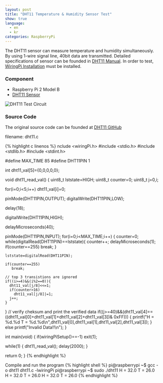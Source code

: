 ```yaml
---
layout: post
title: "DHT11 Temperature & Humidity Sensor Test"
show: true
language:
  - en
  - kr
categories: RaspberryPi
---
```

The DHT11 sensor can measure temperature and humidity simultaneously. By using 1-wire signal line, 40bit data are transmitted. Detailed specifications of sensor can be founded in [DHT11 Manual](http://www.micropik.com/PDF/dht11.pdf). In order to test, [WiringPi Installation](/rpi/2016/05/20/wiringPi-installation-en.html) must be installed.

### Component

* Raspberry Pi 2 Model B
* [DHT11 Sensor](https://www.dfrobot.com/wiki/index.php?title=DHT11_Temperature_and_Humidity_Sensor_%28SKU:_DFR0067%29)
 
![DHT11 Test Circuit]({{site.url}}/images/rpi_dht11_test.png)

### Source Code
The original source code can be founded at [DHT11 GitHub](https://github.com/Hexalyse/RPi-weather-log/blob/master/dht11.c)

filename: dht11.c

{% highlight c linenos %}
nclude <wiringPi.h>
#include <stdio.h>
#include <stdlib.h>
#include <stdint.h>

#define MAX_TIME 85
#define DHT11PIN 1

int dht11_val[5]={0,0,0,0,0};

void dht11_read_val()
{
  uint8_t lststate=HIGH;
  uint8_t counter=0;
  uint8_t j=0,i;

  for(i=0;i<5;i++)
     dht11_val[i]=0;

  pinMode(DHT11PIN,OUTPUT);
  digitalWrite(DHT11PIN,LOW);

  delay(18);

  digitalWrite(DHT11PIN,HIGH);

  delayMicroseconds(40);

  pinMode(DHT11PIN,INPUT);
  for(i=0;i<MAX_TIME;i++)
  {
    counter=0;
    while(digitalRead(DHT11PIN)==lststate){
      counter++;
      delayMicroseconds(1);
      if(counter==255)
        break;
    }

    lststate=digitalRead(DHT11PIN);

    if(counter==255)
       break;

    // top 3 transistions are ignored
    if((i>=4)&&(i%2==0)){
      dht11_val[j/8]<<=1;
      if(counter>16)
        dht11_val[j/8]|=1;
      j++;
    }
  }
  // verify cheksum and print the verified data
  if((j>=40)&&(dht11_val[4]==((dht11_val[0]+dht11_val[1]+dht11_val[2]+dht11_val[3])& 0xFF)))
  {
    printf("H = %d.%d  T = %d.%d\n",dht11_val[0],dht11_val[1],dht11_val[2],dht11_val[3]);
  }
  else
    printf("Invalid Data!!\n");
}

int main(void)
{
  if(wiringPiSetup()==-1)
    exit(1);

  while(1)
  {
     dht11_read_val();
       delay(2000);
  }

  return 0;
}
{% endhighlight %}

Compile and run the program
{% highlight shell %}
pi@raspberrypi ~$ gcc -o dht11 dht11.c -lwiringPi
pi@raspberrypi ~$ sudo ./dht11
H = 32.0  T = 26.0
H = 32.0  T = 26.0
H = 32.0  T = 26.0
{% endhighlight %}
